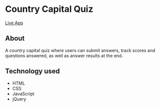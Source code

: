# Country Capital Quiz

[Live App](https://kylerrenneker.github.io/quizApp/)

## About 
A country capital quiz where users can submit answers, track scores and questions answered, as well as answer results at the end.

## Technology used
* HTML
* CSS
* JavaScript
* jQuery
